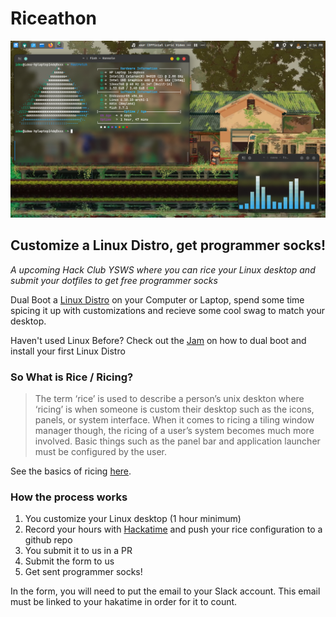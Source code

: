 # Riceathon
![A Wayland + EndevourOS Customization](assets/unix-porn.png)
## Customize a Linux Distro, get programmer socks!
*A upcoming Hack Club YSWS where you can rice your Linux desktop and submit your dotfiles to get free programmer socks*

Dual Boot a [Linux Distro](https://en.wikipedia.org/wiki/Linux_distribution) on your Computer or Laptop, spend some time spicing it up with customizations and recieve some cool swag to match your desktop. 

Haven't used Linux Before? Check out the [Jam](https://jams.hackclub.com/) on how to dual boot and install your first Linux Distro

### So What is Rice / Ricing?
> The term ‘rice’ is used to describe a person’s unix deskton where ‘ricing’ is when someone is custom their desktop such as the icons, panels, or system interface. When it comes to ricing a tiling window manager though, the ricing of a user’s system becomes much more involved. Basic things such as the panel bar and application launcher must be configured by the user.

See the basics of ricing [here](https://jie-fang.github.io/blog/basics-of-ricing).

### How the process works

1. You customize your Linux desktop (1 hour minimum)
2. Record your hours with [Hackatime](https://waka.hackclub.com/) and push your rice configuration to a github repo
3. You submit it to us in a PR
4. Submit the form to us
5. Get sent programmer socks!


In the form, you will need to put the email to your Slack account.
This email must be linked to your hakatime in order for it to count.
